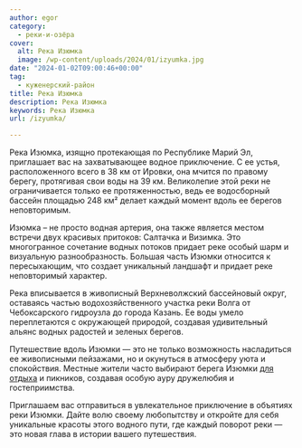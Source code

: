 ```yaml
---
author: egor
category:
  - реки-и-озёра
cover:
  alt: Река Изюмка
  image: /wp-content/uploads/2024/01/izyumka.jpg
date: "2024-01-02T09:00:46+00:00"
tag:
  - куженерский-район
title: Река Изюмка
description: Река Изюмка
keywords: Река Изюмка
url: /izyumka/

---
```

Река Изюмка, изящно протекающая по Республике Марий Эл, приглашает вас на захватывающее водное приключение. С ее устья, расположенного всего в 38 км от Ировки, она мчится по правому берегу, протягивая свои воды на 39 км. Великолепие этой реки не ограничивается только ее протяженностью, ведь ее водосборный бассейн площадью 248 км² делает каждый момент вдоль ее берегов неповторимым.

Изюмка – не просто водная артерия, она также является местом встречи двух красивых притоков: Салтачка и Визимка. Это многогранное сочетание водных потоков придает реке особый шарм и визуальную разнообразность. Большая часть Изюмки относится к пересыхающим, что создает уникальный ландшафт и придает реке неповторимый характер.

Река вписывается в живописный Верхневолжский бассейновый округ, оставаясь частью водохозяйственного участка реки Волга от Чебоксарского гидроузла до города Казань. Ее воды умело переплетаются с окружающей природой, создавая удивительный альянс водных радостей и зеленых берегов.

Путешествие вдоль Изюмки — это не только возможность насладиться ее живописными пейзажами, но и окунуться в атмосферу уюта и спокойствия. Местные жители часто выбирают берега Изюмки [для отдыха](/dom_na_taire/) и пикников, создавая особую ауру дружелюбия и гостеприимства.

Приглашаем вас отправиться в увлекательное приключение в объятиях реки Изюмки. Дайте волю своему любопытству и откройте для себя уникальные красоты этого водного пути, где каждый поворот реки — это новая глава в истории вашего путешествия.
